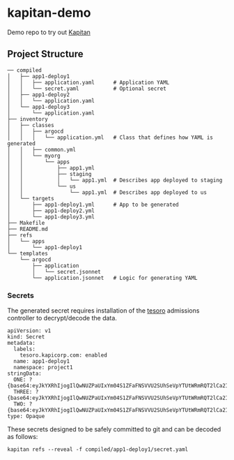 # kapitan-demo
Demo repo to try out [Kapitan](https://kapitan.dev/)

## Project Structure

```
── compiled                       
│   ├── app1-deploy1
│   │   ├── application.yaml      # Application YAML
│   │   └── secret.yaml           # Optional secret
│   ├── app1-deploy2
│   │   └── application.yaml
│   └── app1-deploy3
│       └── application.yaml
├── inventory
│   ├── classes
│   │   ├── argocd
│   │   │   └── application.yml   # Class that defines how YAML is generated 
│   │   ├── common.yml
│   │   └── myorg
│   │       └── apps
│   │           ├── app1.yml
│   │           ├── staging
│   │           │   └── app1.yml  # Describes app deployed to staging
│   │           └── us
│   │               └── app1.yml  # Describes app deployed to us
│   └── targets
│       ├── app1-deploy1.yml      # App to be generated
│       ├── app1-deploy2.yml
│       └── app1-deploy3.yml
├── Makefile
├── README.md
├── refs
│   └── apps
│       └── app1-deploy1
└── templates
    └── argocd
        ├── application
        │   └── secret.jsonnet
        └── application.jsonnet   # Logic for generating YAML
```

### Secrets

The generated secret requires installation of the [tesoro](https://github.com/kapicorp/tesoro) admissions controller to decrypt/decode the data.

```
apiVersion: v1
kind: Secret
metadata:
  labels:
    tesoro.kapicorp.com: enabled
  name: app1-deploy1
  namespace: project1
stringData:
  ONE: ?{base64:eyJkYXRhIjogIlQwNUZPaUIxYm04S1ZFaFNSVVU2SUhSeVpYTUtWRmRQT2lCa2IzTUsiLCAiZW5jb2RpbmciOiAib3JpZ2luYWwiLCAidHlwZSI6ICJiYXNlNjQiLCAiZW1iZWRkZWRfc3VidmFyX3BhdGgiOiAiT05FIn0=:embedded}
  THREE: ?{base64:eyJkYXRhIjogIlQwNUZPaUIxYm04S1ZFaFNSVVU2SUhSeVpYTUtWRmRQT2lCa2IzTUsiLCAiZW5jb2RpbmciOiAib3JpZ2luYWwiLCAidHlwZSI6ICJiYXNlNjQiLCAiZW1iZWRkZWRfc3VidmFyX3BhdGgiOiAiVEhSRUUifQ==:embedded}
  TWO: ?{base64:eyJkYXRhIjogIlQwNUZPaUIxYm04S1ZFaFNSVVU2SUhSeVpYTUtWRmRQT2lCa2IzTUsiLCAiZW5jb2RpbmciOiAib3JpZ2luYWwiLCAidHlwZSI6ICJiYXNlNjQiLCAiZW1iZWRkZWRfc3VidmFyX3BhdGgiOiAiVFdPIn0=:embedded}
type: Opaque
```

These secrets designed to be safely committed to git and can be decoded as follows:

```
kapitan refs --reveal -f compiled/app1-deploy1/secret.yaml
```

